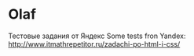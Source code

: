 # Olaf
Тестовые задания от Яндекс
Some tests fron Yandex: http://www.itmathrepetitor.ru/zadachi-po-html-i-css/
